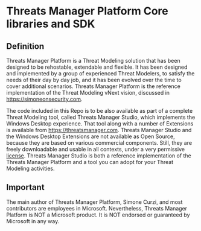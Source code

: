 # Threats Manager Platform Core libraries and SDK

## Definition

Threats Manager Platform is a Threat Modeling solution that has been designed to be rehostable, extendable and flexible.
It has been designed and implemented by a group of experienced Threat Modelers, to satisfy the needs of their day by day job, and it has been evolved over the time to cover additional scenarios.
Threats Manager Platform is the reference implementation of the Threat Modeling vNext vision, discussed in <https://simoneonsecurity.com>.

The code included in this Repo is to be also available as part of a complete Threat Modeling tool, called Threats Manager Studio, which implements the Windows Desktop experience. That tool along with a number of Extensions is available from <https://threatsmanager.com>.
Threats Manager Studio and the Windows Desktop Extensions are not available as Open Source, because they are based on various commercial components. Still, they are freely downloadable and usable in all contexts, under a very permissive [license](https://threatsmanager.com/license). 
Threats Manager Studio is both a reference implementation of the Threats Manager Platform and a tool you can adopt for your Threat Modeling activities.

## Important

The main author of Threats Manager Platform, Simone Curzi, and most contributors are employees in Microsoft. 
Nevertheless, Threats Manager Platform is NOT a Microsoft product. It is NOT endorsed or guaranteed by Microsoft in any way.
